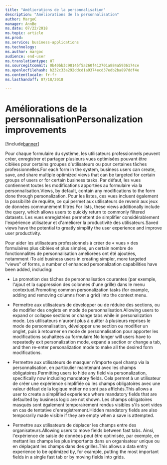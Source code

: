 ```yaml
---
title: "Améliorations de la personnalisation"
description: "Améliorations de la personnalisation"
author: MargoC
manager: AnnBe
ms.date: 07/22/2018
ms.topic: article
ms.prod: 
ms.service: business-applications
ms.technology: 
ms.author: margoc
audience: end-user
ms.translationtype: HT
ms.sourcegitcommit: 0b40bb3c98145f5a260f412701a884a5936174ce
ms.openlocfilehash: b232c33a292ddcd1a9374ecd37edb2ba897ddf4e
ms.contentlocale: fr-fr
ms.lasthandoff: 07/18/2018

---
```

#  <a name="personalization-improvements"></a><span data-ttu-id="bd6e3-103">Améliorations de la personnalisation</span><span class="sxs-lookup"><span data-stu-id="bd6e3-103">Personalization improvements</span></span>

[!include[banner](../../includes/banner.md)]

<span data-ttu-id="bd6e3-104">Pour chaque formulaire du système, les utilisateurs professionnels peuvent créer, enregistrer et partager plusieurs vues optimisées pouvant être ciblées pour certains groupes d'utilisateurs ou pour certaines tâches professionnelles.</span><span class="sxs-lookup"><span data-stu-id="bd6e3-104">For each form in the system, business users can create, save, and share multiple optimized views that can be targeted for certain groups of users or for certain business tasks.</span></span> <span data-ttu-id="bd6e3-105">Par défaut, les vues contiennent toutes les modifications apportées au formulaire via la personnalisation.</span><span class="sxs-lookup"><span data-stu-id="bd6e3-105">Views, by default, contain any modifications to the form done through personalization.</span></span> <span data-ttu-id="bd6e3-106">Pour les listes, ces vues incluent également la possibilité de requête, ce qui permet aux utilisateurs de revenir aux jeux de données communément filtrés.</span><span class="sxs-lookup"><span data-stu-id="bd6e3-106">For lists, these views additionally include the query, which allows users to quickly return to commonly filtered datasets.</span></span> <span data-ttu-id="bd6e3-107">Les vues enregistrées permettent de simplifier considérablement l'expérience utilisateur et d'améliorer la productivité des utilisateurs.</span><span class="sxs-lookup"><span data-stu-id="bd6e3-107">Saved views have the potential to greatly simplify the user experience and improve user productivity.</span></span>

<span data-ttu-id="bd6e3-108">Pour aider les utilisateurs professionnels à créer de « vues » des formulaires plus ciblées et plus simples, un certain nombre de fonctionnalités de personnalisation améliorées ont été ajoutées, notamment :</span><span class="sxs-lookup"><span data-stu-id="bd6e3-108">To aid business users in creating simpler, more targeted "views" of forms, a number of enhanced personalization capabilities have been added, including:</span></span> 

-    <span data-ttu-id="bd6e3-109">La promotion des tâches de personnalisation courantes (par exemple, l'ajout et la suppression des colonnes d'une grille) dans le menu contextuel.</span><span class="sxs-lookup"><span data-stu-id="bd6e3-109">Promoting common personalization tasks (for example, adding and removing columns from a grid) into the context menu.</span></span> 
    
-    <span data-ttu-id="bd6e3-110">Permettre aux utilisateurs de développer ou de réduire des sections, ou de modifier des onglets en mode de personnalisation.</span><span class="sxs-lookup"><span data-stu-id="bd6e3-110">Allowing users to expand or collapse sections or change tabs while in personalization mode.</span></span> <span data-ttu-id="bd6e3-111">Les utilisateurs n'auront plus à quitter à plusieurs reprises le mode de personnalisation, développer une section ou modifier un onglet, puis à retourner en mode de personnalisation pour apporter les modifications souhaitées au formulaire.</span><span class="sxs-lookup"><span data-stu-id="bd6e3-111">No longer will users have to repeatedly exit personalization mode, expand a section or change a tab, and then re-enter personalization mode to make all the desired form modifications.</span></span>  
    
-    <span data-ttu-id="bd6e3-112">Permettre aux utilisateurs de masquer n'importe quel champ via la personnalisation, en particulier maintenant avec les champs obligatoires.</span><span class="sxs-lookup"><span data-stu-id="bd6e3-112">Permitting users to hide any field via personalization, specifically now including mandatory fields.</span></span> <span data-ttu-id="bd6e3-113">Cela permet à un utilisateur de créer une expérience simplifiée où les champs obligatoires avec une valeur défaut de la logique métier ne sont pas affichés.</span><span class="sxs-lookup"><span data-stu-id="bd6e3-113">This allows a user to create a simplified experience where mandatory fields that are defaulted by business logic are not shown.</span></span> <span data-ttu-id="bd6e3-114">Les champs obligatoires masqués sont également temporairement rendus visibles s'ils sont vides en cas de tentative d'enregistrement.</span><span class="sxs-lookup"><span data-stu-id="bd6e3-114">Hidden mandatory fields are also temporarily made visible if they are empty when a save is attempted.</span></span>  
    
-    <span data-ttu-id="bd6e3-115">Permettre aux utilisateurs de déplacer les champs entre des organisateurs.</span><span class="sxs-lookup"><span data-stu-id="bd6e3-115">Allowing users to move fields between fast tabs.</span></span> <span data-ttu-id="bd6e3-116">Ainsi, l'expérience de saisie de données peut être optimisée, par exemple, en mettant les champs les plus importants dans un organisateur unique ou en déplaçant les champs dans des grilles.</span><span class="sxs-lookup"><span data-stu-id="bd6e3-116">This allows a data entry experience to be optimized by, for example, putting the most important fields in a single fast tab or by moving fields into grids.</span></span> 

